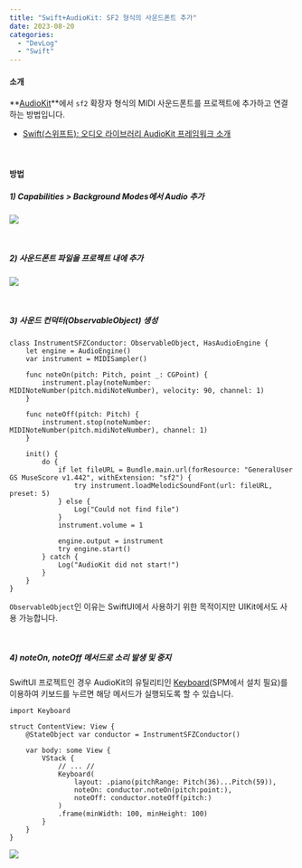 ```yaml
---
title: "Swift+AudioKit: SF2 형식의 사운드폰트 추가"
date: 2023-08-20
categories: 
  - "DevLog"
  - "Swift"
---
```


#### **소개**

**[AudioKit](https://github.com/AudioKit)**에서 `sf2` 확장자 형식의 MIDI 사운드폰트를 프로젝트에 추가하고 연결하는 방법입니다.

- [Swift(스위프트): 오디오 라이브러리 AudioKit 프레임워크 소개](http://yoonbumtae.com/?p=5358)

 

#### **방법**

##### **1) Capabilities > Background Modes에서 Audio 추가**

 ![](/assets/img/wp-content/uploads/2023/08/스크린샷-2023-08-20-오후-4.35.40-복사본.jpg)

 

##### **2) 사운드폰트 파일을 프로젝트 내에 추가**

 ![](/assets/img/wp-content/uploads/2023/08/스크린샷-2023-08-20-오후-4.38.09-복사본.jpg)

 

##### **3) 사운드 컨덕터(ObservableObject) 생성**

```
class InstrumentSFZConductor: ObservableObject, HasAudioEngine {
    let engine = AudioEngine()
    var instrument = MIDISampler()
    
    func noteOn(pitch: Pitch, point _: CGPoint) {
        instrument.play(noteNumber: MIDINoteNumber(pitch.midiNoteNumber), velocity: 90, channel: 1)
    }

    func noteOff(pitch: Pitch) {
        instrument.stop(noteNumber: MIDINoteNumber(pitch.midiNoteNumber), channel: 1)
    }

    init() {
        do {
            if let fileURL = Bundle.main.url(forResource: "GeneralUser GS MuseScore v1.442", withExtension: "sf2") {
                try instrument.loadMelodicSoundFont(url: fileURL, preset: 5)
            } else {
                Log("Could not find file")
            }
            instrument.volume = 1
            
            engine.output = instrument
            try engine.start()
        } catch {
            Log("AudioKit did not start!")
        }
    }
}
```

`ObservableObject`인 이유는 SwiftUI에서 사용하기 위한 목적이지만 UIKit에서도 사용 가능합니다.

 

##### **4) noteOn, noteOff 메서드로 소리 발생 및 중지**

SwiftUI 프로젝트인 경우 AudioKit의 유틸리티인 [Keyboard](https://github.com/AudioKit/Keyboard)(SPM에서 설치 필요)를 이용하여 키보드를 누르면 해당 메서드가 실행되도록 할 수 있습니다.

```
import Keyboard

struct ContentView: View {
    @StateObject var conductor = InstrumentSFZConductor()
    
    var body: some View {
        VStack {
            // ... //
            Keyboard(
                layout: .piano(pitchRange: Pitch(36)...Pitch(59)),
                noteOn: conductor.noteOn(pitch:point:),
                noteOff: conductor.noteOff(pitch:)
            )
            .frame(minWidth: 100, minHeight: 100)
        }
    }
}
```

 ![](/assets/img/wp-content/uploads/2023/08/스크린샷-2023-08-20-오후-4.45.09-복사본.jpg)
